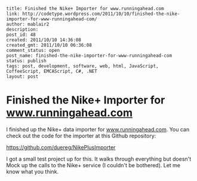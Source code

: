 ```
title: Finished the Nike+ Importer for www.runningahead.com
link: http://codetype.wordpress.com/2011/10/10/finished-the-nike-importer-for-www-runningahead-com/
author: mablair2
description:
post_id: 48
created: 2011/10/10 14:36:08
created_gmt: 2011/10/10 06:36:08
comment_status: open
post_name: finished-the-nike-importer-for-www-runningahead-com
status: publish
tags: post, development, software, web, html, JavaScript, CoffeeScript, EMCAScript, C#, .NET
layout: post
```

# Finished the Nike+ Importer for www.runningahead.com

I finished up the Nike+ data importer for www.runningahead.com. You can check out the code for the importer at this Github repository:

<https://github.com/duereg/NikePlusImporter>

I got a small test project up for this. It walks through everything but doesn't Mock up the calls to the Nike+ service (I couldn't be bothered). Let me know what you think.
